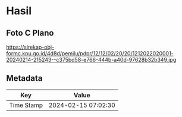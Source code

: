 # Hasil

## Foto C Plano

https://sirekap-obj-formc.kpu.go.id/4d8d/pemilu/pdpr/12/12/02/20/20/1212022020001-20240214-215243--c375bd58-e766-444b-a40d-97628b32b349.jpg


## Metadata

| Key        | Value               |
| ---------- | ------------------- |
| Time Stamp | 2024-02-15 07:02:30 |



